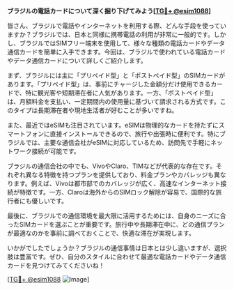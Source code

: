 **ブラジルの電話カードについて深く掘り下げてみよう[[TG💪+ @esim1088](https://t.me/s/esim1088)]**

皆さん、ブラジルで電話やインターネットを利用する際、どんな手段を使っていますか？ブラジルでは、日本と同様に携帯電話の利用が非常に一般的です。しかし、ブラジルではSIMフリー端末を使用して、様々な種類の電話カードやデータ通信カードを簡単に入手できます。今回は、ブラジルで使われている電話カードやデータ通信カードについて詳しくご紹介します。

まず、ブラジルには主に「プリペイド型」と「ポストペイド型」のSIMカードがあります。「プリペイド型」は、事前にチャージした金額分だけ使用できるカードで、特に観光客や短期滞在者に人気があります。一方、「ポストペイド型」は、月額料金を支払い、一定期間内の使用量に基づいて請求される方式です。このタイプは長期滞在者や現地生活者が好むことが多いですね。

また、最近ではeSIMも注目されています。eSIMは物理的なカードを持たずにスマートフォンに直接インストールできるので、旅行や出張時に便利です。特にブラジルでは、主要な通信会社がeSIMに対応しているため、訪問先で手軽にネットワーク接続が可能です。

ブラジルの通信会社の中でも、VivoやClaro、TIMなどが代表的な存在です。それぞれ異なる特徴を持つプランを提供しており、料金プランやカバレッジも異なります。例えば、Vivoは都市部でのカバレッジが広く、高速なインターネット接続が特徴です。一方、Claroは海外からのSIMロック解除が容易で、国際的な旅行者にも優しいです。

最後に、ブラジルでの通信環境を最大限に活用するためには、自身のニーズに合ったSIMカードを選ぶことが重要です。旅行中や長期滞在中に、どの通信プランが最適なのかを事前に調べておくことで、快適な滞在が実現します。

いかがでしたでしょうか？ブラジルの通信事情は日本とは少し違いますが、選択肢は豊富です。ぜひ、自分のスタイルに合わせて最適な電話カードやデータ通信カードを見つけてみてくださいね！

[[TG💪+ @esim1088](https://t.me/s/esim1088) ![Image](https://i.postimg.cc/Y0z9fWf4/image.png)]